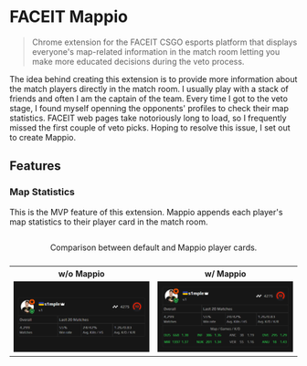 # FACEIT Mappio

> Chrome extension for the FACEIT CSGO esports platform that displays everyone's map-related information in the match room letting you make more educated decisions during the veto process.

The idea behind creating this extension is to provide more information about the match players directly in the match room. I usually play with a stack of friends and often I am the captain of the team. Every time I got to the veto stage, I found myself openning the opponents' profiles to check their map statistics. FACEIT web pages take notoriously long to load, so I frequently missed the first couple of veto picks. Hoping to resolve this issue, I set out to create Mappio.

## Features

### Map Statistics

This is the MVP feature of this extension. Mappio appends each player's map statistics to their player card in the match room.

<table>
  <caption><p align="center">Comparison between default and Mappio player cards.</p></caption>
  <tr>
    <th>w/o Mappio</th>
    <th>w/ Mappio</th>
  </tr>
  <tr>
    <td><img src="/screenshots/playerCards/Before.png" alt="FACEIT match room player card w/o mappio"></td>
    <td><img src="/screenshots/playerCards/After.png" alt="FACEIT match room player card /w mappio"></td>
  </tr>
</table>
